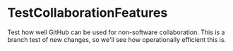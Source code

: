# TestCollaborationFeatures
Test how well GitHub can be used for non-software collaboration. This is a branch test of new changes, so we'll see how operationally efficient this is.
